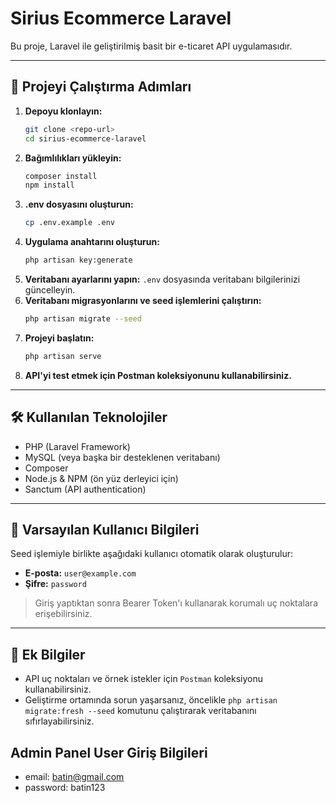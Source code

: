 # Sirius Ecommerce Laravel

Bu proje, Laravel ile geliştirilmiş basit bir e-ticaret API uygulamasıdır.

---

## 🚀 Projeyi Çalıştırma Adımları

1. **Depoyu klonlayın:**
   ```bash
   git clone <repo-url>
   cd sirius-ecommerce-laravel
   ```
2. **Bağımlılıkları yükleyin:**
   ```bash
   composer install
   npm install
   ```
3. **.env dosyasını oluşturun:**
   ```bash
   cp .env.example .env
   ```
4. **Uygulama anahtarını oluşturun:**
   ```bash
   php artisan key:generate
   ```
5. **Veritabanı ayarlarını yapın:**
   `.env` dosyasında veritabanı bilgilerinizi güncelleyin.
6. **Veritabanı migrasyonlarını ve seed işlemlerini çalıştırın:**
   ```bash
   php artisan migrate --seed
   ```
7. **Projeyi başlatın:**
   ```bash
   php artisan serve
   ```
8. **API'yi test etmek için Postman koleksiyonunu kullanabilirsiniz.**

---

## 🛠️ Kullanılan Teknolojiler

- PHP (Laravel Framework)
- MySQL (veya başka bir desteklenen veritabanı)
- Composer
- Node.js & NPM (ön yüz derleyici için)
- Sanctum (API authentication)

---

## 👤 Varsayılan Kullanıcı Bilgileri

Seed işlemiyle birlikte aşağıdaki kullanıcı otomatik olarak oluşturulur:

- **E-posta:** `user@example.com`
- **Şifre:** `password`

> Giriş yaptıktan sonra Bearer Token'ı kullanarak korumalı uç noktalara erişebilirsiniz.

---

## 📄 Ek Bilgiler

- API uç noktaları ve örnek istekler için `Postman` koleksiyonu kullanabilirsiniz.
- Geliştirme ortamında sorun yaşarsanız, öncelikle `php artisan migrate:fresh --seed` komutunu çalıştırarak veritabanını sıfırlayabilirsiniz.

## Admin Panel User Giriş Bilgileri
   - email: batin@gmail.com
   - password: batin123

